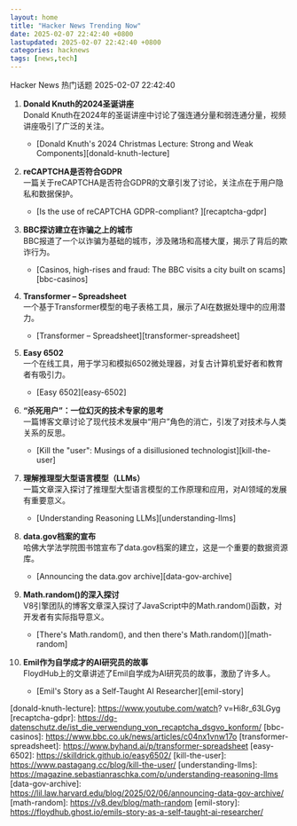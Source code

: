 ```yaml
---  
layout: home  
title: "Hacker News Trending Now"  
date: 2025-02-07 22:42:40 +0800  
lastupdated: 2025-02-07 22:42:40 +0800  
categories: hacknews  
tags: [news,tech]
---  
```

Hacker News 热门话题 2025-02-07 22:42:40
  
1. **Donald Knuth的2024圣诞讲座**  
   Donald Knuth在2024年的圣诞讲座中讨论了强连通分量和弱连通分量，视频讲座吸引了广泛的关注。  
   - [Donald Knuth's 2024 Christmas Lecture: Strong and Weak Components][donald-knuth-lecture]
  
2. **reCAPTCHA是否符合GDPR**  
   一篇关于reCAPTCHA是否符合GDPR的文章引发了讨论，关注点在于用户隐私和数据保护。  
   - [Is the use of reCAPTCHA GDPR-compliant?   ][recaptcha-gdpr]
  
3. **BBC探访建立在诈骗之上的城市**  
   BBC报道了一个以诈骗为基础的城市，涉及赌场和高楼大厦，揭示了背后的欺诈行为。  
   - [Casinos, high-rises and fraud: The BBC visits a city built on scams][bbc-casinos]
  
4. **Transformer – Spreadsheet**  
   一个基于Transformer模型的电子表格工具，展示了AI在数据处理中的应用潜力。  
   - [Transformer – Spreadsheet][transformer-spreadsheet]
  
5. **Easy 6502**  
   一个在线工具，用于学习和模拟6502微处理器，对复古计算机爱好者和教育者有吸引力。  
   - [Easy 6502][easy-6502]
  
6. **“杀死用户”：一位幻灭的技术专家的思考**  
   一篇博客文章讨论了现代技术发展中“用户”角色的消亡，引发了对技术与人类关系的反思。  
   - [Kill the "user": Musings of a disillusioned technologist][kill-the-user]
  
7. **理解推理型大型语言模型（LLMs）**  
   一篇文章深入探讨了推理型大型语言模型的工作原理和应用，对AI领域的发展有重要意义。  
   - [Understanding Reasoning LLMs][understanding-llms]
  
8. **data.gov档案的宣布**  
   哈佛大学法学院图书馆宣布了data.gov档案的建立，这是一个重要的数据资源库。  
   - [Announcing the data.gov archive][data-gov-archive]
  
9. **Math.random()的深入探讨**  
   V8引擎团队的博客文章深入探讨了JavaScript中的Math.random()函数，对开发者有实际指导意义。  
   - [There's Math.random(), and then there's Math.random()][math-random]
  
10. **Emil作为自学成才的AI研究员的故事**  
    FloydHub上的文章讲述了Emil自学成为AI研究员的故事，激励了许多人。  
    - [Emil's Story as a Self-Taught AI Researcher][emil-story]

[donald-knuth-lecture]: https://www.youtube.com/watch?   v=Hi8r_63LGyg
[recaptcha-gdpr]: https://dg-datenschutz.de/ist_die_verwendung_von_recaptcha_dsgvo_konform/
[bbc-casinos]: https://www.bbc.co.uk/news/articles/c04nx1vnw17o
[transformer-spreadsheet]: https://www.byhand.ai/p/transformer-spreadsheet
[easy-6502]: https://skilldrick.github.io/easy6502/
[kill-the-user]: https://www.pastagang.cc/blog/kill-the-user/
[understanding-llms]: https://magazine.sebastianraschka.com/p/understanding-reasoning-llms
[data-gov-archive]: https://lil.law.harvard.edu/blog/2025/02/06/announcing-data-gov-archive/
[math-random]: https://v8.dev/blog/math-random
[emil-story]: https://floydhub.ghost.io/emils-story-as-a-self-taught-ai-researcher/